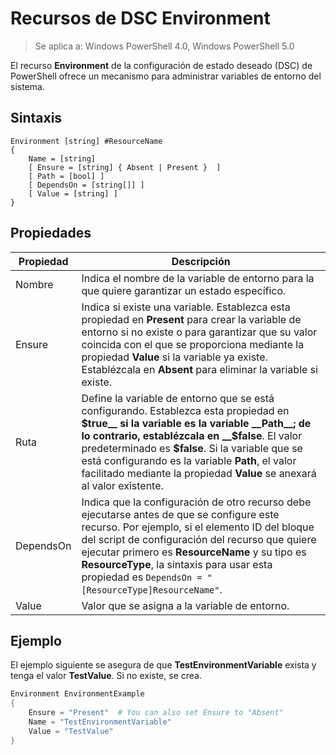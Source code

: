 # Recursos de DSC Environment

> Se aplica a: Windows PowerShell 4.0, Windows PowerShell 5.0

El recurso __Environment__ de la configuración de estado deseado (DSC) de PowerShell ofrece un mecanismo para administrar variables de entorno del sistema.

## Sintaxis
``` mof
Environment [string] #ResourceName
{
    Name = [string]
    [ Ensure = [string] { Absent | Present }  ]
    [ Path = [bool] ]
    [ DependsOn = [string[]] ]
    [ Value = [string] ]
}
```

## Propiedades

|  Propiedad  |  Descripción   | 
|---|---| 
| Nombre| Indica el nombre de la variable de entorno para la que quiere garantizar un estado específico.| 
| Ensure| Indica si existe una variable. Establezca esta propiedad en __Present__ para crear la variable de entorno si no existe o para garantizar que su valor coincida con el que se proporciona mediante la propiedad __Value__ si la variable ya existe. Establézcala en __Absent__ para eliminar la variable si existe.| 
| Ruta| Define la variable de entorno que se está configurando. Establezca esta propiedad en __$true__ si la variable es la variable __Path__; de lo contrario, establézcala en __$false__. El valor predeterminado es __$false__. Si la variable que se está configurando es la variable __Path__, el valor facilitado mediante la propiedad __Value__ se anexará al valor existente.| 
| DependsOn | Indica que la configuración de otro recurso debe ejecutarse antes de que se configure este recurso. Por ejemplo, si el elemento ID del bloque del script de configuración del recurso que quiere ejecutar primero es __ResourceName__ y su tipo es __ResourceType__, la sintaxis para usar esta propiedad es `DependsOn = "[ResourceType]ResourceName"`.| 
| Value| Valor que se asigna a la variable de entorno.| 

## Ejemplo

El ejemplo siguiente se asegura de que __TestEnvironmentVariable__ exista y tenga el valor __TestValue__. Si no existe, se crea.

```powershell
Environment EnvironmentExample
{
    Ensure = "Present"  # You can also set Ensure to "Absent"
    Name = "TestEnvironmentVariable"
    Value = "TestValue"
}
```
<!--HONumber=Feb16_HO4-->
